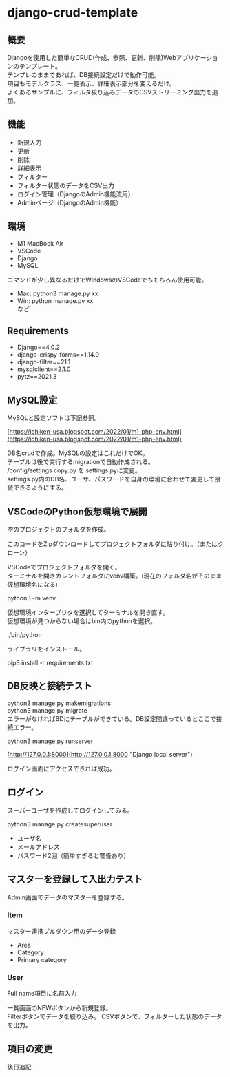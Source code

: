 # django-crud-template

## 概要
Djangoを使用した簡単なCRUD(作成、参照、更新、削除)Webアプリケーションのテンプレート。  
テンプレのままであれば、DB接続設定だけで動作可能。  
項目もモデルクラス、一覧表示、詳細表示部分を変えるだけ。  
よくあるサンプルに、フィルタ絞り込みデータのCSVストリーミング出力を追加。

## 機能
- 新規入力
- 更新
- 削除
- 詳細表示
- フィルター
- フィルター状態のデータをCSV出力
- ログイン管理（DjangoのAdmin機能流用）
- Adminページ（DjangoのAdmin機能）

## 環境
- M1 MacBook Air
- VSCode
- Django
- MySQL

コマンドが少し異なるだけでWindowsのVSCodeでももちろん使用可能。  
- Mac: python3 manage.py xx  
- Win: python manage.py xx  
など

## Requirements
- Django==4.0.2
- django-crispy-forms==1.14.0
- django-filter==21.1
- mysqlclient==2.1.0
- pytz==2021.3

## MySQL設定
MySQLと設定ソフトは下記参照。  

[https://ichiken-usa.blogspot.com/2022/01/m1-php-env.html](https://ichiken-usa.blogspot.com/2022/01/m1-php-env.html)  

DB名crudで作成。MySQLの設定はこれだけでOK。  
テーブルは後で実行するmigrationで自動作成される。  
/config/settings copy.py を settings.pyに変更。  
settings.py内のDB名、ユーザ、パスワードを自身の環境に合わせて変更して接続できるようにする。  

## VSCodeのPython仮想環境で展開
空のプロジェクトのフォルダを作成。  

このコードをZipダウンロードしてプロジェクトフォルダに貼り付け。（またはクローン） 

VSCodeでプロジェクトフォルダを開く。  
ターミナルを開きカレントフォルダにvenv構築。(現在のフォルダ名がそのまま仮想環境名になる)  

python3 -m venv .

仮想環境インタープリタを選択してターミナルを開き直す。  
仮想環境が見つからない場合はbin内のpythonを選択。

./bin/python

ライブラリをインストール。

pip3 install -r requirements.txt

## DB反映と接続テスト
python3 manage.py makemigrations  
python3 manage.py migrate  
エラーがなければBDにテーブルができている。DB設定間違っているとここで接続エラー。  

python3 manage.py runserver

[http://127.0.0.1:8000](http://127.0.0.1:8000 "Django local server")

ログイン画面にアクセスできれば成功。

## ログイン
スーパーユーザを作成してログインしてみる。

python3 manage.py createsuperuser

- ユーザ名
- メールアドレス
- パスワード2回（簡単すぎると警告あり）

## マスターを登録して入出力テスト
Admin画面でデータのマスターを登録する。

### Item
マスター連携プルダウン用のデータ登録
- Area
- Category
- Primary category

### User
Full name項目に名前入力

一覧画面のNEWボタンから新規登録。  
Filterボタンでデータを絞り込み。
CSVボタンで、フィルターした状態のデータを出力。

## 項目の変更

後日追記